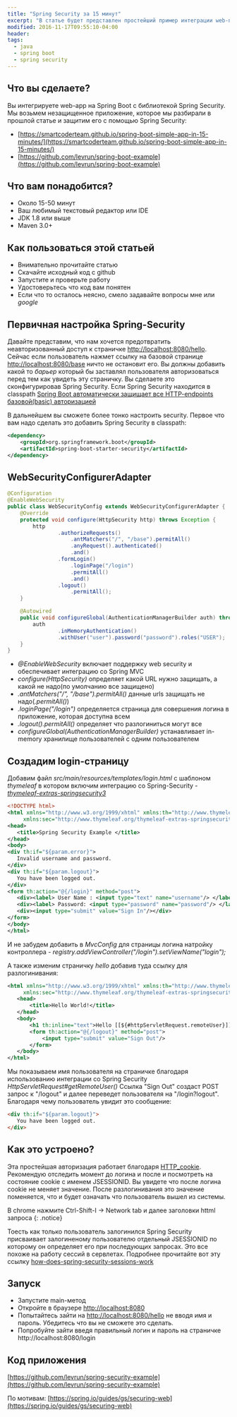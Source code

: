 ```yaml
---
title: "Spring Security за 15 минут"
excerpt: "В статье будет представлен простейший пример интеграции web-приложения с помощью Spring Security"
modified: 2016-11-17T09:55:10-04:00
header:
tags: 
  - java
  - spring boot
  - spring security
---
```


## Что вы сделаете?
Вы интегрируете web-app на Spring Boot с библиотекой Spring Security. Мы возьмем незащищенное приложение,
которое мы разбирали в прошлой статье и защитим его с помощью Spring Security: 
 
 * [https://smartcoderteam.github.io/spring-boot-simple-app-in-15-minutes/](https://smartcoderteam.github.io/spring-boot-simple-app-in-15-minutes/)
 * [https://github.com/levrun/spring-boot-example](https://github.com/levrun/spring-boot-example)

## Что вам понадобится?
 * Около 15-50 минут
 * Ваш любимый текстовый редактор или IDE
 * JDK 1.8 или выше
 * Maven 3.0+

## Как пользоваться этой статьей
 * Внимательно прочитайте статью
 * Скачайте исходный код с github
 * Запустите и проверьте работу
 * Удостоверьтесь что код вам понятен
 * Если что то осталось неясно, смело задавайте вопросы мне или _google_
 
## Первичная настройка Spring-Security
Давайте представим, что нам хочется предотвратить неавторизованный доступ
к страничке [http://localhost:8080/hello](http://localhost:8080/hello).
Сейчас если пользователь нажмет ссылку на базовой странице [http://localhost:8080/base](http://localhost:8080/base)
ничто не остановит его. Вы должны добавить какой то _барьер_ который бы заставлял
пользователя авторизоваться перед тем как увидеть эту страничку.
Вы сделаете это сконфигурировав Spring Security. Если Spring Security
находится в classpath [Spring Boot автоматически защищает все HTTP-endpoints базовой(basic) авторизацией](http://docs.spring.io/spring-boot/docs/1.4.2.RELEASE/reference/htmlsingle/#boot-features-security)

В дальнейшем вы сможете более тонко настроить security.
Первое что вам надо сделать это добавить Spring Security в classpath:

```xml
<dependency>
    <groupId>org.springframework.boot</groupId>
    <artifactId>spring-boot-starter-security</artifactId>
</dependency>
```
 
## WebSecurityConfigurerAdapter

```java
@Configuration
@EnableWebSecurity
public class WebSecurityConfig extends WebSecurityConfigurerAdapter {
    @Override
    protected void configure(HttpSecurity http) throws Exception {
        http
                .authorizeRequests()
                    .antMatchers("/", "/base").permitAll()
                    .anyRequest().authenticated()
                    .and()
                .formLogin()
                    .loginPage("/login")
                    .permitAll()
                    .and()
                .logout()
                    .permitAll();
    }

    @Autowired
    public void configureGlobal(AuthenticationManagerBuilder auth) throws Exception {
        auth
                .inMemoryAuthentication()
                .withUser("user").password("password").roles("USER");
    }
}
```
 
 * *@EnableWebSecurity* включает поддержку web security и обеспечивает интеграцию со Spring MVC 
 * *сonfigure(HttpSecurity)* определяет какой URL нужно защищать, а какой не надо(по умолчанию все защищено)
 * *.antMatchers("/", "/base").permitAll()* данные urls защищать не надо(_.permitAll()_)
 * *.loginPage("/login")* определяется страница для совершения логина в приложение, которая доступна всем
 * *.logout().permitAll()* определяет что разлогиниться могут все
 * *configureGlobal(AuthenticationManagerBuilder)* устанавливает in-memory хранилище пользователей с одним пользователем 
 
## Создадим login-страницу
 
Добавим файл _src/main/resources/templates/login.html_  с шаблоном _thymeleaf_ в котором включим 
интеграцию со Spring-Security - [_thymeleaf-extras-springsecurity3_](https://github.com/thymeleaf/thymeleaf-extras-springsecurity)
 
 ```xml
 <!DOCTYPE html>
<html xmlns="http://www.w3.org/1999/xhtml" xmlns:th="http://www.thymeleaf.org"
      xmlns:sec="http://www.thymeleaf.org/thymeleaf-extras-springsecurity3">
<head>
    <title>Spring Security Example </title>
</head>
<body>
<div th:if="${param.error}">
    Invalid username and password.
</div>
<div th:if="${param.logout}">
    You have been logged out.
</div>
<form th:action="@{/login}" method="post">
    <div><label> User Name : <input type="text" name="username"/> </label></div>
    <div><label> Password: <input type="password" name="password"/> </label></div>
    <div><input type="submit" value="Sign In"/></div>
</form>
</body>
</html>
 ```
 
 И не забудем добавить в _MvcConfig_ для страницы логина натройку контроллера - _registry.addViewController("/login").setViewName("login");_
 
 А также изменим страничку _hello_ добавив туда ссылку для разлогинивания:
 
 ```xml
<html xmlns="http://www.w3.org/1999/xhtml" xmlns:th="http://www.thymeleaf.org"
      xmlns:sec="http://www.thymeleaf.org/thymeleaf-extras-springsecurity3">
    <head>
        <title>Hello World!</title>
    </head>
    <body>
        <h1 th:inline="text">Hello [[${#httpServletRequest.remoteUser}]]!</h1>
        <form th:action="@{/logout}" method="post">
            <input type="submit" value="Sign Out"/>
        </form>
    </body>
</html>
 ```
 
 Мы показываем имя пользователя на страничке благодаря использованию интеграции со Spring Security _HttpServletRequest#getRemoteUser()_
 Ссылка "Sign Out" создаст POST запрос к "/logout" и далее переведет пользователя на "/login?logout". Благодаря чему пользователь увидит 
 это сообщение:
 
 ```html
 <div th:if="${param.logout}">
    You have been logged out.
</div>
```

## Как это устроено?
Эта простейшая авторизация работает благодаря [HTTP_cookie](https://en.wikipedia.org/wiki/HTTP_cookie).
Рекомендую отследить момент до логина и после и посмотреть на состояние cookie с именем JSESSIONID. 
Вы увидете что после логина cookie не меняет значение. После разлогинивания это значение поменяется, что 
и будет означать что пользователь вышел из системы.

В chrome нажмите Ctrl-Shift-I -> Network tab и далее заголовки httml запроса
{: .notice}

Тоесть как только пользователь залогинился Spring Security присваивает залогиненому пользователю отдельный JSESSIONID по
которому он определяет его при последующих запросах. Это все похоже на работу сессий в сервлетах.
Подробнее прочитайте вот эту ссылку [how-does-spring-security-sessions-work](http://stackoverflow.com/questions/8425856/how-does-spring-security-sessions-work)
 
 ## Запуск
 * Запустите main-метод
 * Откройте в браузере [http://localhost:8080](http://localhost:8080)
 * Попытайтесь зайти на [http://localhost:8080/hello](http://localhost:8080/hello) не вводя имя и пароль. 
   Убедитесь что вы не сможете это сделать.
 * Попробуйте зайти введя правильный логин и пароль на страничке http://localhost:8080/login

## Код приложения
[https://github.com/levrun/spring-security-example](https://github.com/levrun/spring-security-example)

По мотивам: [https://spring.io/guides/gs/securing-web](https://spring.io/guides/gs/securing-web)
 
